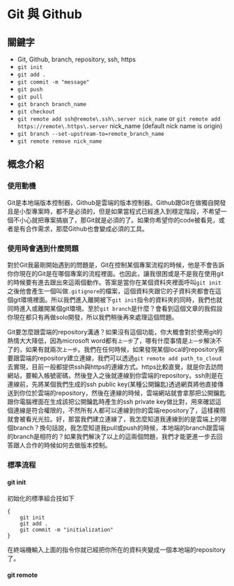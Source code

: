 # Git 與 Github

## 關鍵字
- Git, Github, branch, repository, ssh, https
- `git init`
- `git add .`
- `git commit -m "message"`
- `git push`
- `git pull`
- `git branch branch_name`
- `git checkout`
- `git remote add ssh@remote\.ssh\.server nick_name` or `git remote add https://remote\.https\.server` nick_name (default nick name is origin)
- `git branch --set-upstream-to=remote_branch_name`
- `git remote remove nick_name`

## 概念介紹
### 使用動機
Git是本地端版本控制器，Github是雲端的版本控制器。Github跟Git在做獨自開發且是小型專案時，都不是必須的，但是如果當程式已經進入到穩定階段，不希望一個不小心就把專案搞崩了，那Git就是必須的了。如果你希望你的code被看見，或者是有合作需求，那麼Github也會變成必須的工具。
### 使用時會遇到什麼問題
對於Git我最剛開始遇到的問題是，Git在控制某個專案流程的時候，他是不會告訴你你現在的Git是在哪個專案的流程裡面。也因此，讓我很困或是不是我在使用git的時候要有進去跟出來這兩個動作。答案是當你在某個資料夾裡面呼叫`git init`之後他會產生一個叫做`.gitignore`的檔案，這個資料夾跟它的子資料夾都會在這個git環境裡面。所以我們進入離開被下`git init`指令的資料夾的同時，我們也就同時進入或離開某個git環境。至於`git branch`是什麼？會看到這個文章的我假設你現在都只有再做solo開發，所以我們稍後再來處理這個問題。

Git要怎麼跟雲端的repository溝通？如果沒有這個功能，你大概會對於使用git的熱情大大降低，因為microsoft word都有`上一步`了，哪有什麼事情是`上一步`解決不了的，如果有就兩次`上一步`。我們在任何時候，如果發現某個local的repository需要跟雲端的repository建立連線，我們可以透過`git remote add path_to_cloud`去實現，目前一般都提供ssh與https的連線方式。https比較直覺，就是你去訪問網站，要輸入帳號密碼，然後登入之後就連線到你雲端的repository。ssh則是在連線前，先將某個我們生成的ssh public key(某種公開鑰匙)透過網頁將他直接傳送到你位於雲端的repository，然後在連線的時候，雲端網站就會拿那把公開鑰匙跟你電腦裡面在生成該把公開鑰匙時產生的ssh private key做比對，用來確認這個連線是符合權限的，不然所有人都可以連線到你的雲端repository了，這樣裸照就會被看光光拉。好，那當我們建立連線了，我怎麼知道我連線到的是雲端上的哪個branch？換句話說，我怎麼知道我pull或push的時候，本地端的branch跟雲端的branch是相符的？如果我們解決了以上的這兩個問題，我們才能更進一步去回答跟人合作的時候如何去做版本控制。
### 標準流程
#### git init
初始化的標準組合技如下
```
{
	git init
	git add .
	git commit -m "initialization"
}
```
在終端機輸入上面的指令你就已經把你所在的資料夾變成一個本地端的repository了。
#### git remote
